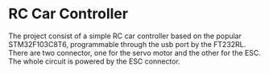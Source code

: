 # RC Car Controller
The project consist of a simple RC car controller based on the popular STM32F103C8T6, programmable through the usb port by the FT232RL.
There are two connector, one for the servo motor and the other for the ESC.  
The whole circuit is powered by the ESC connector.
